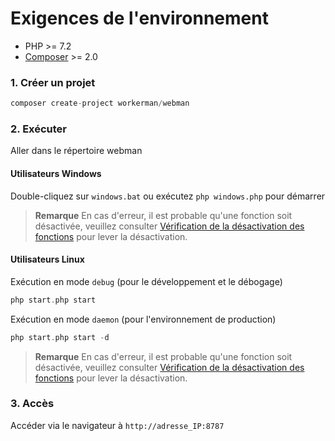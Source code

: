# Exigences de l'environnement

* PHP >= 7.2
* [Composer](https://getcomposer.org/) >= 2.0

### 1. Créer un projet

```php
composer create-project workerman/webman
```

### 2. Exécuter

Aller dans le répertoire webman

#### Utilisateurs Windows
Double-cliquez sur `windows.bat` ou exécutez `php windows.php` pour démarrer

> **Remarque**
> En cas d'erreur, il est probable qu'une fonction soit désactivée, veuillez consulter [Vérification de la désactivation des fonctions](others/disable-function-check.md) pour lever la désactivation.

#### Utilisateurs Linux
Exécution en mode `debug` (pour le développement et le débogage)

```php
php start.php start
```

Exécution en mode `daemon` (pour l'environnement de production)

```php
php start.php start -d
```

> **Remarque**
> En cas d'erreur, il est probable qu'une fonction soit désactivée, veuillez consulter [Vérification de la désactivation des fonctions](others/disable-function-check.md) pour lever la désactivation.

### 3. Accès

Accéder via le navigateur à `http://adresse_IP:8787`
